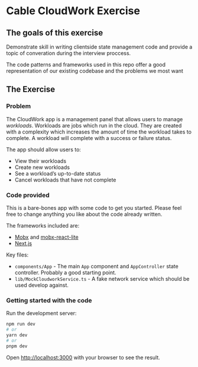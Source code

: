 # Cable CloudWork Exercise

## The goals of this exercise

Demonstrate skill in writing clientside state management code and provide a topic of converation during the interview proccess.

The code patterns and frameworks used in this repo offer a good representation of our existing codebase and the problems we most want

## The Exercise

### Problem

The CloudWork app is a management panel that allows users to manage _workloads_. Workloads are jobs which run in the cloud. They are created with a complexity which increases the amount of time the workload takes to complete. A workload will complete with a success or failure status.

The app should allow users to:

- View their workloads
- Create new workloads
- See a workload’s up-to-date status
- Cancel workloads that have not complete

### Code provided

This is a bare-bones app with some code to get you started. Please feel free to change anything you like about the code already written.

The frameworks included are:

- [Mobx](https://mobx.js.org) and [mobx-react-lite](https://mobx.js.org/react-integration.html)
- [Next.js](https://nextjs.org)

Key files:

- `components/App` - The main `App` component and `AppController` state controller. Probably a good starting point.
- `lib/MockCloudworkService.ts` - A fake network service which should be used develop against.

### Getting started with the code

Run the development server:

```bash
npm run dev
# or
yarn dev
# or
pnpm dev
```

Open [http://localhost:3000](http://localhost:3000) with your browser to see the result.
